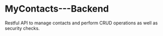 # MyContacts---Backend
Restful API to manage contacts and perform CRUD operations as well as security checks.
